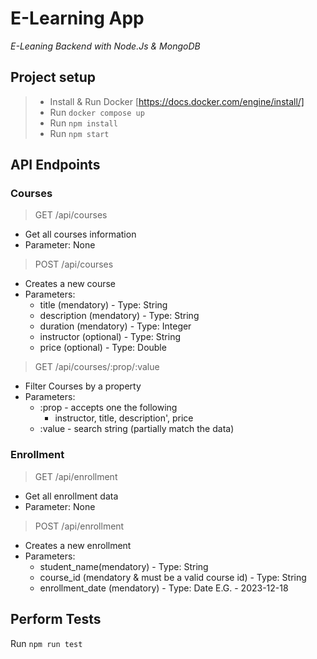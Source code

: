 # E-Learning App
_E-Leaning Backend with Node.Js & MongoDB_

## Project setup 
> - Install & Run Docker [https://docs.docker.com/engine/install/]
> - Run `docker compose up`
> - Run `npm install`
> - Run `npm start`

## API Endpoints

### Courses
> GET /api/courses
  - Get all courses information
  - Parameter: None

> POST /api/courses
  - Creates a new course
  - Parameters:  
    - title (mendatory) - Type: String
    - description (mendatory) - Type: String
    - duration (mendatory) - Type: Integer
    - instructor (optional) - Type: String
    - price (optional) - Type: Double

> GET /api/courses/:prop/:value
  - Filter Courses by a property
  - Parameters: 
    - :prop - accepts one the following 
        - instructor, title, description', price
    - :value - search string (partially match the data)

### Enrollment     
> GET /api/enrollment
  - Get all enrollment data
  - Parameter: None

> POST /api/enrollment
  - Creates a new enrollment
  - Parameters:  
    - student_name(mendatory) - Type: String
    - course_id (mendatory & must be a valid course id) - Type: String
    - enrollment_date (mendatory) - Type: Date E.G. - 2023-12-18

## Perform Tests
Run `npm run test`